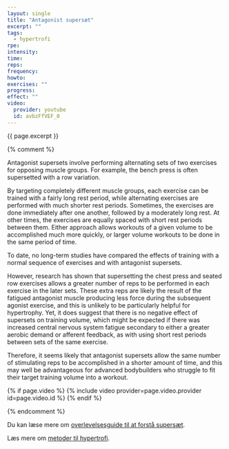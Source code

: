 ```yaml
---
layout: single
title: "Antagonist supersæt"
excerpt: ""
tags:
  - hypertrofi
rpe: 
intensity: 
time: 
reps: 
frequency: 
howto:
exercises: ""
progress:
effect: ""
video:
  provider: youtube
  id: avbzFfVEF_0
---
```


{{ page.excerpt }}

{% comment %}

Antagonist supersets involve performing alternating sets of two exercises for opposing muscle groups. For example, the bench press is often supersetted with a row variation.

By targeting completely different muscle groups, each exercise can be trained with a fairly long rest period, while alternating exercises are performed with much shorter rest periods. Sometimes, the exercises are done immediately after one another, followed by a moderately long rest. At other times, the exercises are equally spaced with short rest periods between them. Either approach allows workouts of a given volume to be accomplished much more quickly, or larger volume workouts to be done in the same period of time.

To date, no long-term studies have compared the effects of training with a normal sequence of exercises and with antagonist supersets.

However, research has shown that supersetting the chest press and seated row exercises allows a greater number of reps to be performed in each exercise in the later sets. These extra reps are likely the result of the fatigued antagonist muscle producing less force during the subsequent agonist exercise, and this is unlikely to be particularly helpful for hypertrophy. Yet, it does suggest that there is no negative effect of supersets on training volume, which might be expected if there was increased central nervous system fatigue secondary to either a greater aerobic demand or afferent feedback, as with using short rest periods between sets of the same exercise.

Therefore, it seems likely that antagonist supersets allow the same number of stimulating reps to be accomplished in a shorter amount of time, and this may well be advantageous for advanced bodybuilders who struggle to fit their target training volume into a workout.

{% if page.video %}
  {% include video provider=page.video.provider id=page.video.id %}
{% endif %}

{% endcomment %}

Du kan læse mere om [overlevelsesguide til at forstå supersæt](/guide-superset/).


Læs mere om [metoder til hypertrofi](/hypertrofi-metoder/).
